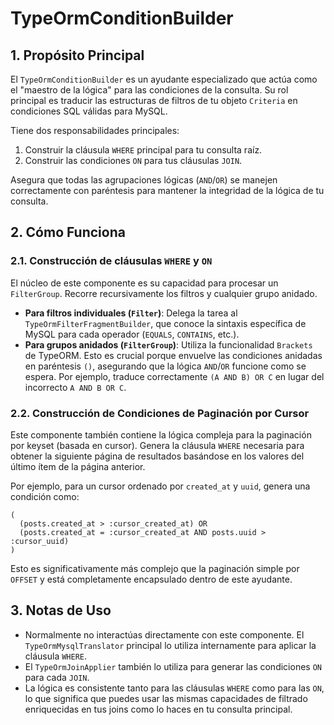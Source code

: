 # TypeOrmConditionBuilder

## 1. Propósito Principal

El `TypeOrmConditionBuilder` es un ayudante especializado que actúa como el "maestro de la lógica" para las condiciones de la consulta. Su rol principal es traducir las estructuras de filtros de tu objeto `Criteria` en condiciones SQL válidas para MySQL.

Tiene dos responsabilidades principales:

1.  Construir la cláusula `WHERE` principal para tu consulta raíz.
2.  Construir las condiciones `ON` para tus cláusulas `JOIN`.

Asegura que todas las agrupaciones lógicas (`AND`/`OR`) se manejen correctamente con paréntesis para mantener la integridad de la lógica de tu consulta.

## 2. Cómo Funciona

### 2.1. Construcción de cláusulas `WHERE` y `ON`

El núcleo de este componente es su capacidad para procesar un `FilterGroup`. Recorre recursivamente los filtros y cualquier grupo anidado.

- **Para filtros individuales (`Filter`)**: Delega la tarea al `TypeOrmFilterFragmentBuilder`, que conoce la sintaxis específica de MySQL para cada operador (`EQUALS`, `CONTAINS`, etc.).
- **Para grupos anidados (`FilterGroup`)**: Utiliza la funcionalidad `Brackets` de TypeORM. Esto es crucial porque envuelve las condiciones anidadas en paréntesis `()`, asegurando que la lógica `AND`/`OR` funcione como se espera. Por ejemplo, traduce correctamente `(A AND B) OR C` en lugar del incorrecto `A AND B OR C`.

### 2.2. Construcción de Condiciones de Paginación por Cursor

Este componente también contiene la lógica compleja para la paginación por keyset (basada en cursor). Genera la cláusula `WHERE` necesaria para obtener la siguiente página de resultados basándose en los valores del último ítem de la página anterior.

Por ejemplo, para un cursor ordenado por `created_at` y `uuid`, genera una condición como:

```mysql
(
  (posts.created_at > :cursor_created_at) OR
  (posts.created_at = :cursor_created_at AND posts.uuid > :cursor_uuid)
)
```

Esto es significativamente más complejo que la paginación simple por `OFFSET` y está completamente encapsulado dentro de este ayudante.

## 3. Notas de Uso

- Normalmente no interactúas directamente con este componente. El `TypeOrmMysqlTranslator` principal lo utiliza internamente para aplicar la cláusula `WHERE`.
- El `TypeOrmJoinApplier` también lo utiliza para generar las condiciones `ON` para cada `JOIN`.
- La lógica es consistente tanto para las cláusulas `WHERE` como para las `ON`, lo que significa que puedes usar las mismas capacidades de filtrado enriquecidas en tus joins como lo haces en tu consulta principal.
